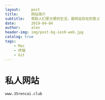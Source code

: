 ```yaml
---
layout:     post
title:      网站简介
subtitle:   帮助人们更方便的生活，是网站存在的意义
date:       2019-04-04
author:     alex
header-img: img/post-bg-ios9-web.jpg
catalog: true
tags:
    - Mac
    - 终端
    - Git
---
```


# 私人网站
	www.35rencai.club
